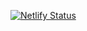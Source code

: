 [![Netlify Status](https://api.netlify.com/api/v1/badges/66ae559f-ba7b-4b8e-995f-b80702e9d71e/deploy-status)](https://app.netlify.com/sites/diary-app-ali-bootcamp2020/deploys)
